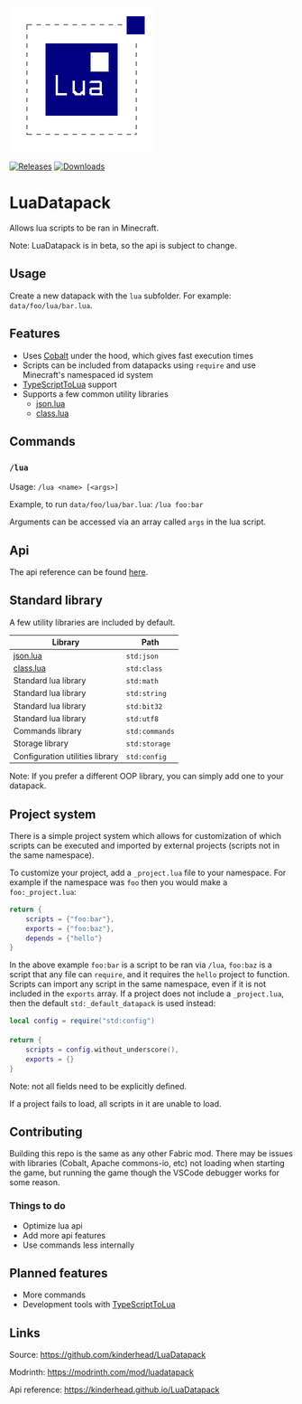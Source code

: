 ![Logo](https://raw.githubusercontent.com/kinderhead/LuaDatapack/master/logo.png)

[![Releases](https://img.shields.io/github/v/release/kinderhead/LuaDatapack?include_prereleases&sort=semver)](https://github.com/kinderhead/LuaDatapack/releases)
[![Downloads](https://img.shields.io/modrinth/dt/bgUHPLzW)](https://modrinth.com/mod/luadatapack)

# LuaDatapack

Allows lua scripts to be ran in Minecraft.

Note: LuaDatapack is in beta, so the api is subject to change.

## Usage

Create a new datapack with the `lua` subfolder. For example: `data/foo/lua/bar.lua`.

## Features

* Uses [Cobalt](https://github.com/SquidDev/Cobalt) under the hood, which gives fast execution times
* Scripts can be included from datapacks using `require` and use Minecraft's namespaced id system
* [TypeScriptToLua](https://typescripttolua.github.io/) support
* Supports a few common utility libraries
    * [json.lua](https://github.com/rxi/json.lua)
    * [class.lua](https://github.com/jonstoler/class.lua)

## Commands

### `/lua`

Usage: `/lua <name> [<args>]`

Example, to run `data/foo/lua/bar.lua`: `/lua foo:bar`

Arguments can be accessed via an array called `args` in the lua script.

## Api

The api reference can be found [here](https://kinderhead.github.io/LuaDatapack/).

## Standard library

A few utility libraries are included by default.

|Library|Path|
|---|---|
|[json.lua](https://github.com/rxi/json.lua)|`std:json`|
|[class.lua](https://github.com/jonstoler/class.lua)|`std:class`|
|Standard lua library|`std:math`|
|Standard lua library|`std:string`|
|Standard lua library|`std:bit32`|
|Standard lua library|`std:utf8`|
|Commands library|`std:commands`|
|Storage library|`std:storage`|
|Configuration utilities library|`std:config`|

Note: If you prefer a different OOP library, you can simply add one to your datapack.

## Project system

There is a simple project system which allows for customization of which scripts can be executed and imported by external projects (scripts not in the same namespace).

To customize your project, add a `_project.lua` file to your namespace. For example if the namespace was `foo` then you would make a `foo:_project.lua`:

``` lua
return {
    scripts = {"foo:bar"},
    exports = {"foo:baz"},
    depends = {"hello"}
}
```

In the above example `foo:bar` is a script to be ran via `/lua`, `foo:baz` is a script that any file can `require`, and it requires the `hello` project to function. Scripts can import any script in the same namespace, even if it is not included in the `exports` array. If a project does not include a `_project.lua`, then the default `std:_default_datapack` is used instead:
``` lua
local config = require("std:config")

return {
    scripts = config.without_underscore(),
    exports = {}
}
```

Note: not all fields need to be explicitly defined.

If a project fails to load, all scripts in it are unable to load.

## Contributing

Building this repo is the same as any other Fabric mod. There may be issues with libraries (Cobalt, Apache commons-io, etc) not loading when starting the game, but running the game though the VSCode debugger works for some reason.

### Things to do

* Optimize lua api
* Add more api features
* Use commands less internally

## Planned features

* More commands
* Development tools with [TypeScriptToLua](https://typescripttolua.github.io/)

## Links

Source: https://github.com/kinderhead/LuaDatapack

Modrinth: https://modrinth.com/mod/luadatapack

Api reference: https://kinderhead.github.io/LuaDatapack

